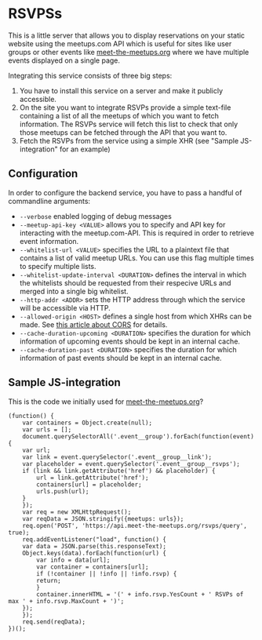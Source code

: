 # RSVPSs

This is a little server that allows you to display reservations on your static
website using the meetups.com API which is useful for sites like user groups or
other events like [meet-the-meetups.org](https://meet-the-meetups.org/) where we
have multiple events displayed on a single page.

Integrating this service consists of three big steps:

1. You have to install this service on a server and make it publicly
   accessible.
2. On the site you want to integrate RSVPs provide a simple text-file containing
   a list of all the meetups of which you want to fetch information. The RSVPs
   service will fetch this list to check that only those meetups can be fetched
   through the API that you want to.
3. Fetch the RSVPs from the service using a simple XHR (see "Sample
   JS-integration" for an example)


## Configuration

In order to configure the backend service, you have to pass a handful of
commandline arguments:

- `--verbose` enabled logging of debug messages
- `--meetup-api-key <VALUE>` allows you to specify and API key for interacting
  with the meetup.com-API. This is required in order to retrieve event
  information.
- `--whitelist-url <VALUE>` specifies the URL to a plaintext file that contains
  a list of valid meetup URLs. You can use this flag multiple times to specify
  multiple lists.
- `--whitelist-update-interval <DURATION>` defines the interval in which the
  whitelists should be requested from their respecive URLs and merged into a
  single big whitelist.
- `--http-addr <ADDR>` sets the HTTP address through which the service will be
  accessible via HTTP.
- `--allowed-origin <HOST>` defines a single host from which XHRs can be
  made. See
  [this article about CORS](https://developer.mozilla.org/en-US/docs/Web/HTTP/Access_control_CORS) for
  details.
- `--cache-duration-upcoming <DURATION>` specifies the duration for which
  information of upcoming events should be kept in an internal cache.
- `--cache-duration-past <DURATION>` specifies the duration for which
  information of past events should be kept in an internal cache.


## Sample JS-integration

This is the code we initially used for [meet-the-meetups.org](https://github.com/zerok/meet-the-meetups.org/commit/da7a4e89c4fae50113a159f23e47b83e5b940845#diff-8a40c4132012f96d1558f15dda16fe38)?

```
(function() {
    var containers = Object.create(null);
    var urls = [];
    document.querySelectorAll('.event__group').forEach(function(event) {
    var url;
    var link = event.querySelector('.event__group__link');
    var placeholder = event.querySelector('.event__group__rsvps');
    if (link && link.getAttribute('href') && placeholder) {
        url = link.getAttribute('href');
        containers[url] = placeholder;
        urls.push(url);
    }
    });
    var req = new XMLHttpRequest();
    var reqData = JSON.stringify({meetups: urls});
    req.open('POST', 'https://api.meet-the-meetups.org/rsvps/query', true);
    req.addEventListener("load", function() {
    var data = JSON.parse(this.responseText);
    Object.keys(data).forEach(function(url) {
        var info = data[url];
        var container = containers[url];
        if (!container || !info || !info.rsvp) {
        return;
        }
        container.innerHTML = '(' + info.rsvp.YesCount + ' RSVPs of max ' + info.rsvp.MaxCount + ')';
    });
    });
    req.send(reqData);
})();
```
